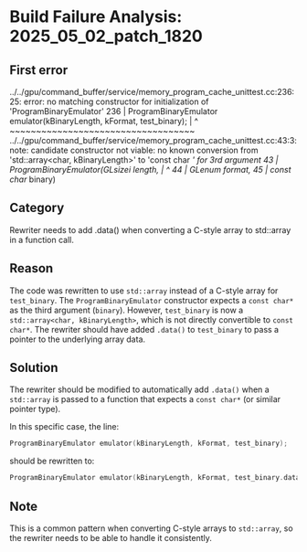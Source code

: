 # Build Failure Analysis: 2025_05_02_patch_1820

## First error

../../gpu/command_buffer/service/memory_program_cache_unittest.cc:236:25: error: no matching constructor for initialization of 'ProgramBinaryEmulator'
  236 |   ProgramBinaryEmulator emulator(kBinaryLength, kFormat, test_binary);
      |                         ^        ~~~~~~~~~~~~~~~~~~~~~~~~~~~~~~~~~~~
../../gpu/command_buffer/service/memory_program_cache_unittest.cc:43:3: note: candidate constructor not viable: no known conversion from 'std::array<char, kBinaryLength>' to 'const char *' for 3rd argument
   43 |   ProgramBinaryEmulator(GLsizei length,
      |   ^
   44 |                         GLenum format,
   45 |                         const char* binary)

## Category
Rewriter needs to add .data() when converting a C-style array to std::array in a function call.

## Reason
The code was rewritten to use `std::array` instead of a C-style array for `test_binary`. The `ProgramBinaryEmulator` constructor expects a `const char*` as the third argument (`binary`).  However, `test_binary` is now a `std::array<char, kBinaryLength>`, which is not directly convertible to `const char*`. The rewriter should have added `.data()` to `test_binary` to pass a pointer to the underlying array data.

## Solution
The rewriter should be modified to automatically add `.data()` when a `std::array` is passed to a function that expects a `const char*` (or similar pointer type).

In this specific case, the line:

```c++
ProgramBinaryEmulator emulator(kBinaryLength, kFormat, test_binary);
```

should be rewritten to:

```c++
ProgramBinaryEmulator emulator(kBinaryLength, kFormat, test_binary.data());
```

## Note
This is a common pattern when converting C-style arrays to `std::array`, so the rewriter needs to be able to handle it consistently.